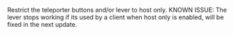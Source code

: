 Restrict the teleporter buttons and/or lever to host only. KNOWN ISSUE: The lever stops working if its used by a client when host only is enabled, will be fixed in the next update.